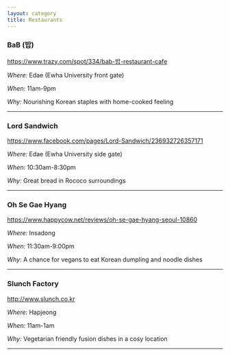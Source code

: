 ```yaml
---
layout: category
title: Restaurants 
---
```


### BaB (밥)

<https://www.trazy.com/spot/334/bab-밥-restaurant-cafe>

_Where:_ Edae (Ewha University front gate)

_When:_ 11am-9pm 

_Why:_ Nourishing Korean staples with home-cooked feeling 

----

### Lord Sandwich  

<https://www.facebook.com/pages/Lord-Sandwich/236932726357171>

_Where:_ Edae (Ewha University side gate) 

_When:_ 10:30am-8:30pm

_Why:_ Great bread in Rococo surroundings

----


### Oh Se Gae Hyang

<https://www.happycow.net/reviews/oh-se-gae-hyang-seoul-10860>

_Where:_ Insadong

_When:_ 11:30am-9:00pm

_Why:_ A chance for vegans to eat Korean dumpling and noodle dishes 

----

### Slunch Factory 

<http://www.slunch.co.kr>

_Where:_ Hapjeong 

_When:_ 11am-1am 

_Why:_ Vegetarian friendly fusion dishes in a cosy location 

----
